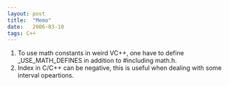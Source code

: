 ```yaml
---
layout: post
title:  "Memo"
date:   2006-03-10
tags: C++
---
```

1. To use math constants in weird VC++, one have to define _USE_MATH_DEFINES in addition to #including math.h.
2. Index in C/C++ can be negative, this is useful when dealing with some interval opeartions.
